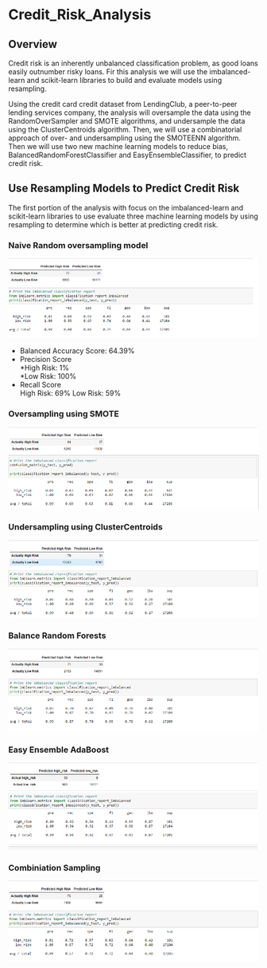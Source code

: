 # Credit_Risk_Analysis

## Overview

Credit risk is an inherently unbalanced classification problem, as good loans easily outnumber risky loans. Fir this analysis we will use the  imbalanced-learn and scikit-learn libraries to build and evaluate models using resampling.

Using the credit card credit dataset from LendingClub, a peer-to-peer lending services company, the analysis will oversample the data using the RandomOverSampler and SMOTE algorithms, and undersample the data using the ClusterCentroids algorithm. Then, we will use a combinatorial approach of over- and undersampling using the SMOTEENN algorithm. Then we will use two new machine learning models to reduce bias, BalancedRandomForestClassifier and EasyEnsembleClassifier, to predict credit risk. 


## Use Resampling Models to Predict Credit Risk
The first portion of the analysis with focus on the imbalanced-learn and scikit-learn libraries to use evaluate three machine learning models by using resampling to determine which is better at predicting credit risk. 

### Naive Random oversampling model

![](https://github.com/timbialek/Credit_Risk_Analysis/blob/main/Resources/Naive%20Random%20Sampling.PNG)

* Balanced Accuracy Score: 64.39%
* Precision Score<br>
	*High Risk: 1%  
	 *Low Risk: 100%
* Recall Score<br>
	High Risk: 69%
	 Low Risk: 59%


### Oversampling using SMOTE

![](https://github.com/timbialek/Credit_Risk_Analysis/blob/main/Resources/SMOTE%20Oversampling.PNG)

### Undersampling using ClusterCentroids

![](https://github.com/timbialek/Credit_Risk_Analysis/blob/main/Resources/Undersampling%20ClusterCentroids.PNG)

### Balance Random Forests

![](https://github.com/timbialek/Credit_Risk_Analysis/blob/main/Resources/Balance%20Random%20Forest.PNG)

### Easy Ensemble AdaBoost

![](https://github.com/timbialek/Credit_Risk_Analysis/blob/main/Resources/Easy%20Ensemble%20AdaBoost.PNG)

### Combiniation Sampling

![](https://github.com/timbialek/Credit_Risk_Analysis/blob/main/Resources/Combination%20Sampling.PNG)


